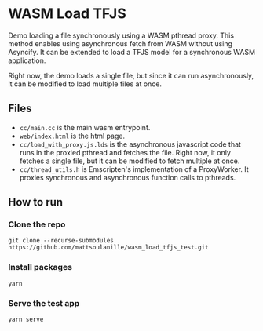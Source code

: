 # WASM Load TFJS

Demo loading a file synchronously using a WASM pthread proxy. This method enables using asynchronous fetch from WASM without using Asyncify. It can be extended to load a TFJS model for a synchronous WASM application.

Right now, the demo loads a single file, but since it can run asynchronously, it can be modified to load multiple files at once.

## Files
* `cc/main.cc` is the main wasm entrypoint.
* `web/index.html` is the html page.
* `cc/load_with_proxy.js.lds` is the asynchronous javascript code that runs in the proxied pthread and fetches the file. Right now, it only fetches a single file, but it can be modified to fetch multiple at once.
* `cc/thread_utils.h` is Emscripten's implementation of a ProxyWorker. It proxies synchronous and asynchronous function calls to pthreads.

## How to run
### Clone the repo

```shell
git clone --recurse-submodules https://github.com/mattsoulanille/wasm_load_tfjs_test.git
```

### Install packages

```shell
yarn
```

### Serve the test app

```shell
yarn serve
```
